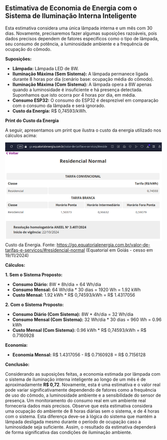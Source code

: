 ## Estimativa de Economia de Energia com o Sistema de Iluminação Interna Inteligente

Esta estimativa considera uma única lâmpada interna e um mês com 30 dias.  Novamente, precisaremos fazer algumas suposições razoáveis, pois dados precisos dependem de fatores específicos como o tipo de lâmpada, seu consumo de potência, a luminosidade ambiente e a frequência de ocupação do cômodo.

**Suposições:**

* **Lâmpada:** Lâmpada LED de 8W.
* **Iluminação Máxima (Sem Sistema):** A lâmpada permanece ligada durante 8 horas por dia (cenário base: ocupação média do cômodo).
* **Iluminação Máxima (Com Sistema):** A lâmpada opera a 8W apenas quando a luminosidade é insuficiente e há presença detectada.  Suponhamos que isto ocorra por 4 horas por dia, em média.
* **Consumo ESP32:** O consumo do ESP32 é desprezível em comparação com o consumo da lâmpada e será ignorado.
* **Custo da Energia:** R$ 0,74593/kWh.


**Print do Custo da Energia**

A seguir, apresentamos um print que ilustra o custo da energia utilizado nos cálculos acima:

![Custo da Energia (acesso em 19/11/2024)](../../assets/equatorial_cost_19_11_2024.png)
Custo da Energia. Fonte: <https://go.equatorialenergia.com.br/valor-de-tarifas-e-servicos/#residencial-normal> (Equatorial em Goiás - cesso em 19/11/2024)

**Cálculos:**

**1. Sem o Sistema Proposto:**

* **Consumo Diário:** 8W * 8h/dia = 64 Wh/dia
* **Consumo Mensal:** 64 Wh/dia * 30 dias = 1920 Wh = 1.92 kWh
* **Custo Mensal:** 1.92 kWh * R$ 0,74593/kWh = R$ 1.4317056


**2. Com o Sistema Proposto:**

* **Consumo Diário (Com Sistema):** 8W * 4h/dia = 32 Wh/dia
* **Consumo Mensal (Com Sistema):** 32 Wh/dia * 30 dias = 960 Wh = 0.96 kWh
* **Custo Mensal (Com Sistema):** 0.96 kWh * R$ 0,74593/kWh = R$ 0.7160928


**Economia:**

* **Economia Mensal:** R$ 1.4317056 - R$ 0.7160928 = R$ 0.7156128

**Conclusão:**

Considerando as suposições feitas, a economia estimada por lâmpada com o sistema de iluminação interna inteligente ao longo de um mês é de aproximadamente **R$ 0,72**.  Novamente, esta é uma estimativa e o valor real pode variar significativamente dependendo de fatores como a frequência de uso do cômodo, a luminosidade ambiente e a sensibilidade do sensor de presença. Um monitoramento do consumo real em um ambiente real forneceria dados mais precisos.  Observe que esta estimativa considera uma ocupação do ambiente de 8 horas diárias sem o sistema, e de 4 horas com o sistema. Esta diferença deve-se à lógica do sistema que mantém a lâmpada desligada mesmo durante o período de ocupação caso a luminosidade seja suficiente.  Assim, o resultado da estimativa dependerá de forma significativa das condições de iluminação ambiente.
